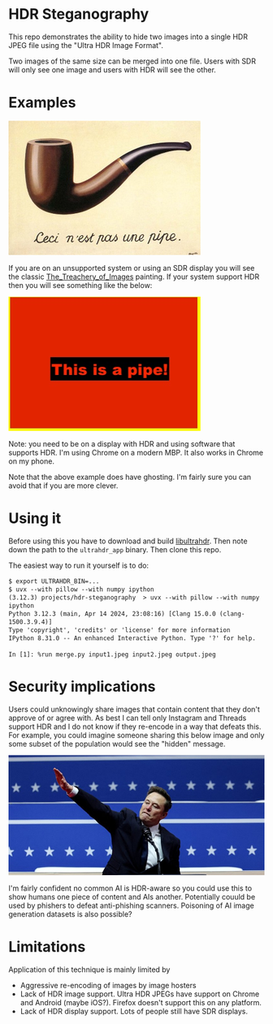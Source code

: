 # HDR Steganography

This repo demonstrates the ability to hide two images into a single HDR JPEG file using the "Ultra HDR Image Format".

Two images of the same size can be merged into one file. Users with SDR will only see one image and users with HDR will see the other.

# Examples

![this is a pipe](pipe_hdr.jpg)

If you are on an unsupported system or using an SDR display you will see the classic [The_Treachery_of_Images](https://en.wikipedia.org/wiki/The_Treachery_of_Images) painting. If your system support HDR then you will see something like the below:

![this is a pipe](this%20is%20a%20pipe.jpg)

Note: you need to be on a display with HDR and using software that supports HDR. I'm using Chrome on a modern MBP. It also works in Chrome on my phone.

Note that the above example does have ghosting. I'm fairly sure you can avoid that if you are more clever.

# Using it

Before using this you have to download and build [libultrahdr](https://github.com/google/libultrahdr/). Then note down the path to the `ultrahdr_app` binary. Then clone this repo.

The easiest way to run it yourself is to do:

```
$ export ULTRAHDR_BIN=...
$ uvx --with pillow --with numpy ipython
(3.12.3) projects/hdr-steganography  > uvx --with pillow --with numpy ipython
Python 3.12.3 (main, Apr 14 2024, 23:08:16) [Clang 15.0.0 (clang-1500.3.9.4)]
Type 'copyright', 'credits' or 'license' for more information
IPython 8.31.0 -- An enhanced Interactive Python. Type '?' for help.

In [1]: %run merge.py input1.jpeg input2.jpeg output.jpeg

```

# Security implications

Users could unknowingly share images that contain content that they don't approve of or agree with. As best I can tell only Instagram and Threads support HDR and I do not know if they re-encode in a way that defeats this. For example, you could imagine someone sharing this below image and only some subset of the population would see the "hidden" message.

![elon](elon_hdr.jpg)

I'm fairly confident no common AI is HDR-aware so you could use this to show humans one piece of content and AIs another. Potentially couuld be used by phishers to defeat anti-phishing scanners. Poisoning of AI image generation datasets is also possible?

# Limitations

Application of this technique is mainly limited by

- Aggressive re-encoding of images by image hosters
- Lack of HDR image support. Ultra HDR JPEGs have support on Chrome and Android (maybe iOS?). Firefox doesn't support this on any platform.
- Lack of HDR display support. Lots of people still have SDR displays.
